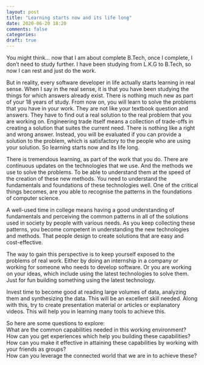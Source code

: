 ```yaml
---
layout: post
title: "Learning starts now and its life long"
date: 2020-06-20 18:20
comments: false
categories:
draft: true
---
```


You might think… now that I am about complete B.Tech, once I complete, I don’t need to study further. I have been studying from L.K.G to B.Tech, so now I can rest and just do the work.

But in reality, every software developer in life actually starts learning in real sense. When I say in the real sense, it is that you have been studying the things for which answers already exist. There is nothing much new as part of your 18 years of study. From now on, you will learn to solve the problems that you have in your work. They are not like your textbook question and answers. They have to find out a real solution to the real problem that you are working on. Engineering trade itself means a collection of trade-offs in creating a solution that suites the current need. There is nothing like a right and wrong answer. Instead, you will be evaluated if you can provide a solution to the problem, which is satisfactory to the people who are using your solution. So learning starts now and its life long.

There is tremendous learning, as part of the work that you do. There are continuous updates on the technologies that we use. And the methods we use to solve the problems. To be able to understand them at the speed of the creation of these new methods. You need to understand the fundamentals and foundations of these technologies well. One of the critical things becomes, are you able to recognise the patterns in the foundations of computer science.

A well-used time in college means having a good understanding of fundamentals and perceiving the common patterns in all of the solutions used in society by people with various needs. As you keep collecting these patterns, you become competent in understanding the new technologies and methods. That people design to create solutions that are easy and cost-effective.

The way to gain this perspective is to keep yourself exposed to the problems of real work. Either by doing an internship in a company or working for someone who needs to develop software. Or you are working on your ideas, which include using the latest technologies to solve them. Just for fun building something using the latest technology.

Invest time to become good at reading large volumes of data, analyzing them and synthesizing the data. This will be an excellent skill needed. Along with this, try to create presentation material or articles or explanatory videos. This will help you in learning many tools to achieve this.

So here are some questions to explore:  
What are the common capabilities needed in this working environment?  
How can you get experiences which help you building these capabilities?  
How can you make it effective in attaining these capabilities by working with your friends as groups?  
How can you leverage the connected world that we are in to achieve these?
